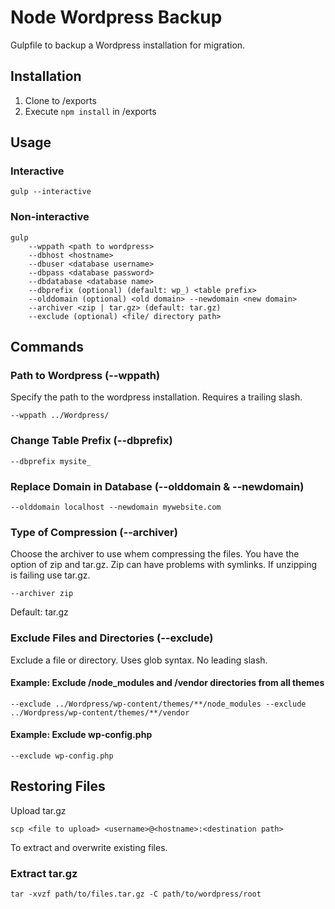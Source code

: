 # Node Wordpress Backup
Gulpfile to backup a Wordpress installation for migration.

## Installation
1. Clone to /exports
2. Execute `npm install` in /exports

## Usage
### Interactive
```ssh
gulp --interactive
```

### Non-interactive
```ssh
gulp
    --wppath <path to wordpress>
    --dbhost <hostname>
    --dbuser <database username>
    --dbpass <database password>
    --dbdatabase <database name>
    --dbprefix (optional) (default: wp_) <table prefix>
    --olddomain (optional) <old domain> --newdomain <new domain>
    --archiver <zip | tar.gz> (default: tar.gz)
    --exclude (optional) <file/ directory path>
```

## Commands

### Path to Wordpress (--wppath)
Specify the path to the wordpress installation. Requires a trailing slash.
```ssh
--wppath ../Wordpress/
```

### Change Table Prefix (--dbprefix)
```ssh
--dbprefix mysite_
```

### Replace Domain in Database (--olddomain & --newdomain)
```ssh
--olddomain localhost --newdomain mywebsite.com
```

### Type of Compression (--archiver)
Choose the archiver to use whem compressing the files. You have the option of zip and tar.gz. Zip can have problems with symlinks. If unzipping is failing use tar.gz.
```ssh
--archiver zip
```
Default: tar.gz

### Exclude Files and Directories (--exclude)
Exclude a file or directory. Uses glob syntax. No leading slash.

#### Example: Exclude /node_modules and /vendor directories from all themes
```ssh
--exclude ../Wordpress/wp-content/themes/**/node_modules --exclude ../Wordpress/wp-content/themes/**/vendor
```

#### Example: Exclude wp-config.php
```ssh
--exclude wp-config.php
```

## Restoring Files
Upload tar.gz
```ssh
scp <file to upload> <username>@<hostname>:<destination path>
```
To extract and overwrite existing files.
### Extract tar.gz
```ssh
tar -xvzf path/to/files.tar.gz -C path/to/wordpress/root
```